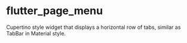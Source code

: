 # flutter_page_menu
Cupertino style widget that displays a horizontal row of tabs, similar as TabBar in Material style.
